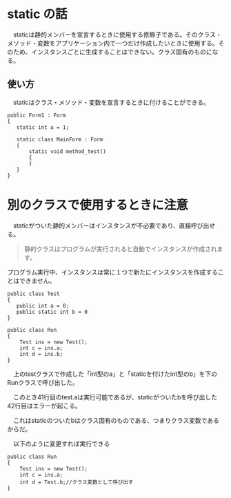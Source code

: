 ---
---
# static の話
 
　staticは静的メンバーを宣言するときに使用する修飾子である。そのクラス・メソッド・変数をアプリケーション内で一つだけ作成したいときに使用する。そのため、インスタンスごとに生成することはできない。クラス固有のものになる。

## 使い方

 　staticはクラス・メソッド・変数を宣言するときに付けることができる。
 ```
 public Form1 : Form
 {
	static int a = 1;
	
	static class MainForm : Form
	{
		static void method_test()
		{
		}
	}
}
```
# 別のクラスで使用するときに注意

　staticがついた静的メンバーはインスタンスが不必要であり、直接呼び出せる。
 
 >静的クラスはプログラムが実行されると自動でインスタンスが作成されます。
 
プログラム実行中、インスタンスは常に１つで新たにインスタンスを作成することはできません。
 
 ```
 public class Test
 {
	public int a = 0;
	public static int b = 0
}
```
```
public class Run
{
	Test ins = new Test();
	int c = ins.a;
	int d = ins.b;
}
```
　上のtestクラスで作成した「int型のa」と「staticを付けたint型のb」を下のRunクラスで呼び出した。
 
　このとき41行目のtest.aは実行可能であるが、staticがついたbを呼び出した42行目はエラーが起こる。
 
　これはstaticのついたbはクラス固有のものである、つまりクラス変数であるからだ。
 
　以下のように変更すれば実行できる
```
public class Run
{
	Test ins = new Test();
	int c = ins.a;
	int d = Test.b;//クラス変数として呼び出す
}
```


　
 
